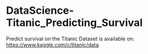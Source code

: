 # DataScience-Titanic_Predicting_Survival
Predict survival on the Titanic
Dataset is available on:
https://www.kaggle.com/c/titanic/data

